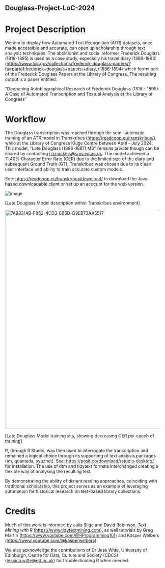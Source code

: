 ## Douglass-Project-LoC-2024 ##

# Project Description

We aim to display how Automated Text Recognition (ATR) datasets, once made accessible and accurate,
can open up scholarship through text analysis techniques. The abolitionist and social reformer Frederick Douglass (1818-1895) is used as a case study, 
especially his travel diary (1886-1894) (https://www.loc.gov/collections/frederick-douglass-papers/?fa=partof:frederick+douglass+papers:+diary,+1886-1894)
which forms part of the Frederick Douglass Papers at the Library of Congress. The resulting output is a paper entitled: 

"Deepening Autobiographical Research of Frederick Douglass (1818 - 1895): A Case of Automated Transcription and Textual Analysis at the Library of Congress"

# Workflow

The Douglass transcription was reached through the semi-automatic training of an ATR model in Transkribus (https://readcoop.eu/transkribus/), 
while at the Library of Congress Kluge Centre between April - July 2024. This model, "Late Douglass (1886-1887) M3" remains private though can 
be shared by contacting j.h.nockels@sms.ed.ac.uk. The model achieved a 11.40% Character Error Rate (CER) due to the limited 
size of the diary and subsequent Ground Truth (GT). Transkribus was chosen due to its clean user interface and ability to train accurate custom models. 

See: https://readcoop.eu/transkribus/download/ to download the Java-based downloadable client or set up an acocunt for the web version.

![image](https://github.com/jnockelsss/Douglass-Project-LoC-2024/assets/166405243/3b70a8a4-62ad-454e-8e23-7bb5656a7bc2)

[Late Douglass Model description within Transkribus environment]

<img width="713" alt="7A9831AB-F852-4CD3-8B5D-D9EB72AA5517" src="https://github.com/jnockelsss/Douglass-Project-LoC-2024/assets/166405243/9f6e7785-6f45-4b0b-b95a-8f33f8f51507">

[Late Douglass Model training sits, showing decreasing CER per epoch of training]

R, through R Studio, was then used to interrogate the transcription and remained a logical choice through its supporting of text analysis packages (tm, 
quanteda, syuzhet). See: https://posit.co/download/rstudio-desktop/ for installation. The use of dtm and tidytext formats interchanged creating 
a flexible way of analysing the resulting text.

By demonstrating the ability of distant reading approaches, coinciding with traditional scholarship, this project serves as an example of leveraging 
automation for historical research on text-based library collections. 

# Credits

Much of this work is informed by Julia Silge and David Robinson, *Text Mining with R* (https://www.tidytextmining.com), as well tutorials by Greg Martin 
(https://www.youtube.com/@RProgramming101) and Kasper Welbers (https://www.youtube.com/@kasperwelbers). 

We also acknowledge the contributions of Dr Jess Witte, University of Edinburgh, Centre for Data, Culture and Society (CDCS) (jessica.witte@ed.ac.uk) for troubleshooting R when needed. 
